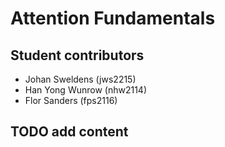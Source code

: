 # Attention Fundamentals
## Student contributors
- Johan Sweldens (jws2215)
- Han Yong Wunrow (nhw2114) 
- Flor Sanders (fps2116)

## TODO add content
